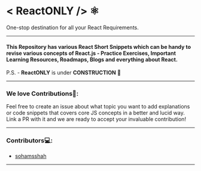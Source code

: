 # < ReactONLY /> ⚛
One-stop destination for all your React Requirements.

---

#### This Repository has various React Short Snippets which can be handy to revise various concepts of React.js -  Practice Exercises, Important Learning Resources, Roadmaps, Blogs and everything about React.

P.S. - **ReactONLY** is under **CONSTRUCTION** 🚧

---

### __We love Contributions💖__:
Feel free to create an issue about what topic you want to add explanations or code snippets that covers core JS concepts in a better and lucid way. Link a PR with it and we are ready to accept your invaluable contribution!

---
### Contributors💻:
* [sohamsshah](https://github.com/sohamsshah)
---
